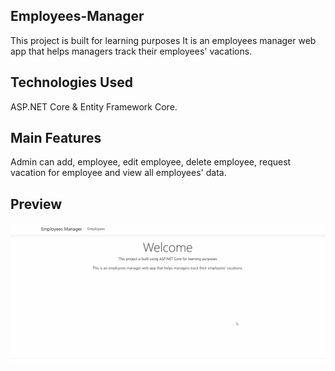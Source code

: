## Employees-Manager

This project is built for learning purposes
It is an employees manager web app that helps managers track their employees' vacations.

## Technologies Used
ASP.NET Core & Entity Framework Core.

## Main Features
Admin can add, employee, edit employee, delete employee, request vacation for employee and view all employees' data.

## Preview

![Employees Manager Demo](demo/Emp_manager_dotNet.gif)
